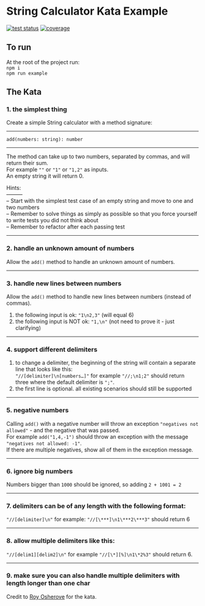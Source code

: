 # String Calculator Kata Example   
[![test status](https://github.com/premiss/api/workflows/test/badge.svg?branch=master)](https://github.com/premiss/api/actions)
[![coverage](https://badgen.net/codecov/c/github/premiss/api)](https://codecov.io/gh/premiss/api?flag=example)

## To run
At the root of the project run:  
`npm i`  
`npm run example`

## The Kata
### 1. the simplest thing
Create a simple String calculator with a method signature:

___
`add(numbers: string): number`
___

The method can take up to two numbers, separated by commas, and will return their sum.  
For example `""` or `"1"` or `"1,2"` as inputs.  
An empty string it will return 0.   

Hints:   
&mdash;&mdash;&mdash;   
&ndash; Start with the simplest test case of an empty string and move to one and two numbers   
&ndash; Remember to solve things as simply as possible so that you force yourself to write tests you did not think about   
&ndash; Remember to refactor after each passing test   

---  

### 2. handle an unknown amount of numbers  
Allow the `add()` method to handle an unknown amount of numbers.

---

### 3. handle new lines between numbers
Allow the `add()` method to handle new lines between numbers (instead of commas).

1. the following input is ok: `"1\n2,3"` (will equal 6)
2. the following input is NOT ok: `"1,\n"` (not need to prove it - just clarifying)

---

### 4. support different delimiters

1. to change a delimiter, the beginning of the string will contain a separate line that looks like this:  
`"//[delimiter]\n[numbers…]"` for example `"//;\n1;2"` should return three where the default delimiter is `";"`.
2. the first line is optional. all existing scenarios should still be supported

---

### 5. negative numbers
Calling `add()` with a negative number will throw an exception `"negatives not allowed"` - and the negative that was passed.  
For example `add("1,4,-1")` should throw an exception with the message `"negatives not allowed: -1"`.  
If there are multiple negatives, show all of them in the exception message.

---

### 6. ignore big numbers
Numbers bigger than `1000` should be ignored, so adding `2 + 1001 = 2`

---

### 7. delimiters can be of any length with the following format:
`"//[delimiter]\n"` for example: `"//[\***]\n1\***2\***3"` should return 6

---

### 8. allow multiple delimiters like this:  
`"//[delim1][delim2]\n"` for example `"//[\*][%]\n1\*2%3"` should return 6.

---

### 9. make sure you can also handle multiple delimiters with length longer than one char

Credit to [Roy Osherove](https://osherove.com/tdd-kata-1) for the kata.